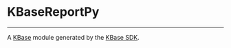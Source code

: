 
# KBaseReportPy
---

A [KBase](https://kbase.us) module generated by the [KBase SDK](https://github.com/kbase/kb_sdk).


